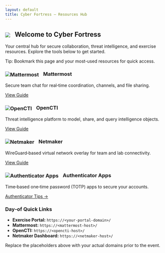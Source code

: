 ```yaml
---
layout: default
title: Cyber Fortress — Resources Hub
---
```


<div class="card">
  <h2><img src="https://img.icons8.com/ios-filled/50/50c878/security-checked.png" style="vertical-align:middle;margin-right:10px;"> Welcome to <strong>Cyber Fortress</strong></h2>
  <p>Your central hub for secure collaboration, threat intelligence, and exercise resources. Explore the tools below to get started.</p>
  <p class="note">Tip: Bookmark this page and your most-used resources for quick access.</p>
</div>

<div class="grid cols-2">
  <div class="card">
    <h3>
      <img src="https://img.icons8.com/ios-filled/40/7cc5ff/chat.png" alt="Mattermost" style="vertical-align:middle;margin-right:10px;">
      Mattermost
    </h3>
    <p>Secure team chat for real‑time coordination, channels, and file sharing.</p>
    <a class="btn" href={{ '/resources/mattermost/' | relative_url }}>View Guide</a>
  </div>
  <div class="card">
    <h3>
      <img src="https://img.icons8.com/ios-filled/40/50c878/graph.png" alt="OpenCTI" style="vertical-align:middle;margin-right:10px;">
      OpenCTI
    </h3>
    <p>Threat intelligence platform to model, share, and query intelligence objects.</p>
    <a class="btn" href={{ '/resources/opencti/' | relative_url }}>View Guide</a>
  </div>
  <div class="card">
    <h3>
      <img src="https://img.icons8.com/ios-filled/40/7cc5ff/network.png" alt="Netmaker" style="vertical-align:middle;margin-right:10px;">
      Netmaker
    </h3>
    <p>WireGuard‑based virtual network overlay for team and lab connectivity.</p>
    <a class="btn" href={{ '/resources/netmaker/' | relative_url }}>View Guide</a>
  </div>
  <div class="card">
    <h3>
      <img src="https://img.icons8.com/ios-filled/40/50c878/lock-2.png" alt="Authenticator Apps" style="vertical-align:middle;margin-right:10px;">
      Authenticator Apps
    </h3>
    <p>Time‑based one‑time password (TOTP) apps to secure your accounts.</p>
    <a class="btn" href="{{ '/resources/authenticators/' | relative_url }}">Authenticator Tips →</a>
  </div>
</div>

<div class="card">
  <h3>Day‑of Quick Links</h3>
  <ul>
    <li><strong>Exercise Portal:</strong> <code>https://&lt;your-portal-domain&gt;/</code></li>
    <li><strong>Mattermost:</strong> <code>https://&lt;mattermost-host&gt;/</code></li>
    <li><strong>OpenCTI:</strong> <code>https://&lt;opencti-host&gt;/</code></li>
    <li><strong>Netmaker Dashboard:</strong> <code>https://&lt;netmaker-host&gt;/</code></li>
  </ul>
  <p class="note">Replace the placeholders above with your actual domains prior to the event.</p>
</div>
